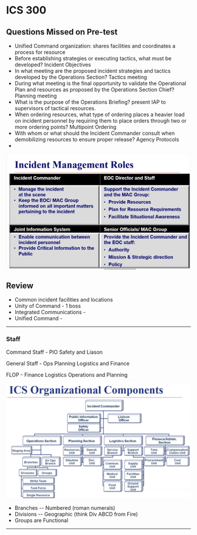 # ICS 300

## Questions Missed on Pre-test
- Unified Command organization: shares facilities and coordinates a process for resource
- Before establishing strategies or executing tactics, what must be developed? Incident Objectives
- In what meeting are the proposed incident strategies and tactics developed by
  the Operations Section? Tactics meeting
- During what meeting is the final opportunity to validate the Operational Plan
  and resources as proposed by the Operations Section Chief? Planning meeting
- What is the purpose of the Operations Briefing? present IAP to supervisors of tactical resources.
- When ordering resources, what type of ordering places a heavier load on
  incident personnel by requiring them to place orders through two or more
  ordering points? Multipoint Ordering
- With whom or what should the Incident Commander consult when demobilizing
  resources to ensure proper release? Agency Protocols
- 

![](roles.png)

## Review
- Common incident facilities and locations
- Unity of Command - 1 boss
- Integrated Communications -
- Unified Command - 

---

### Staff

Command Staff - PIO Safety and Liason

General Staff - Ops Planning Logistics and Finance

FLOP - Finance Logistics Operations and Planning

![](org.png)

- Branches -- Numbered (roman numerals)
- Divisions -- Geographic (think Div ABCD from Fire)
- Groups are Functional


---

